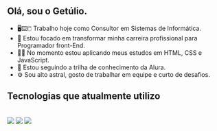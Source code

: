 ## Olá, sou o Getúlio.

- :desktop_computer::keyboard::computer_mouse: Trabalho hoje como Consultor em Sistemas de Informática.
- :dart: Estou focado em transformar minha carreira profissional para Programador front-End.
- :man_student: No momento estou aplicando meus estudos em HTML, CSS e JavaScript. 
- :notebook_with_decorative_cover:	Estou seguindo a trilha de conhecimento da Alura.
- :gear: Sou alto astral, gosto de trabalhar em equipe e curto de desafios.


## Tecnologias que atualmente utilizo

<div style="display: inline_box"><br/>
    <img align="center" alt"html5" src="https://img.shields.io/badge/HTML5-E34F26?style=for-the-badge&logo=html5&logoColor=white">
    <img align="center" alt"html5" src="https://img.shields.io/badge/CSS3-1572B6?style=for-the-badge&logo=css3&logoColor=white">
    <img align="center" alt"html5" src="https://aleen42.github.io/badges/src/illustrator.svg">
 </div>
  
